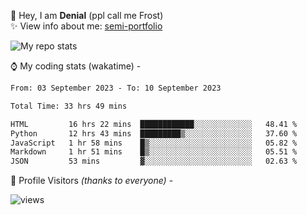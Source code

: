 🤚 Hey, I am **Denial** (ppl call me Frost)  
✨ View info about me: [semi-portfolio](https://frostx.is-a.dev)

<img alt="My repo stats" src="https://github-readme-stats.vercel.app/api?username=FrostX-Official&show_icons=true&theme=radical">

⌚ My coding stats (wakatime) -

<!--START_SECTION:waka-->

```txt
From: 03 September 2023 - To: 10 September 2023

Total Time: 33 hrs 49 mins

HTML         16 hrs 22 mins  ████████████░░░░░░░░░░░░░   48.41 %
Python       12 hrs 43 mins  █████████▒░░░░░░░░░░░░░░░   37.60 %
JavaScript   1 hr 58 mins    █▒░░░░░░░░░░░░░░░░░░░░░░░   05.82 %
Markdown     1 hr 51 mins    █▒░░░░░░░░░░░░░░░░░░░░░░░   05.51 %
JSON         53 mins         ▓░░░░░░░░░░░░░░░░░░░░░░░░   02.63 %
```

<!--END_SECTION:waka-->

🧥 Profile Visitors *(thanks to everyone)* -  
  
<!--![visitors](https://visitor-badge.glitch.me/badge?page_id=FrostX-Official.FrostX-Official)-->
![views](https://komarev.com/ghpvc/?username=FrostX-Official&color=blueviolet&style=for-the-badge&label=sussy+viewers)
